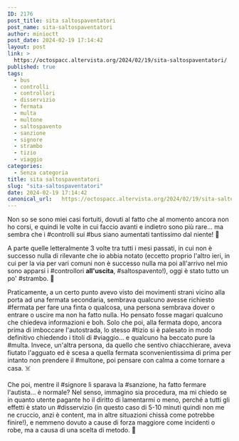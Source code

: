 ```yaml
---
ID: 2176
post_title: sita saltospaventatori
post_name: sita-saltospaventatori
author: minioctt
post_date: 2024-02-19 17:14:42
layout: post
link: >
  https://octospacc.altervista.org/2024/02/19/sita-saltospaventatori/
published: true
tags:
  - bus
  - controlli
  - controllori
  - disservizio
  - fermata
  - multa
  - multone
  - saltospavento
  - sanzione
  - signore
  - strambo
  - tizio
  - viaggio
categories:
  - Senza categoria
title: sita saltospaventatori
slug: "sita-saltospaventatori"
date: 2024-02-19 17:14:42
canonical_url:   https://octospacc.altervista.org/2024/02/19/sita-saltospaventatori/
---
```

<!-- wp:paragraph -->
<p markdown="1">Non so se sono miei casi fortuiti, dovuti al fatto che al momento ancora non ho corsi, e quindi le volte in cui faccio avanti e indietro sono più rare... ma sembra che i #controlli sui #bus siano aumentati tantissimo dal niente! 🎃</p>
<!-- /wp:paragraph -->

<!-- wp:paragraph -->
<p markdown="1">A parte quelle letteralmente 3 volte tra tutti i mesi passati, in cui non è successo nulla di rilevante che io abbia notato (eccetto proprio l'altro ieri, in cui per la via per vari comuni non è successo nulla ma poi all'arrivo nel mio sono apparsi i #controllori <strong>all'uscita</strong>, #saltospavento!), oggi è stato tutto un po' #strambo. 🥴</p>
<!-- /wp:paragraph -->

<!-- wp:paragraph -->
<p markdown="1">Praticamente, a un certo punto avevo visto dei movimenti strani vicino alla porta ad una fermata secondaria, sembrava qualcuno avesse richiesto #fermata per fare una finta o qualcosa, una persona sembrava dover o entrare o uscire ma non ha fatto nulla. Ho pensato fosse magari qualcuno che chiedeva informazioni e boh. Solo che poi, alla fermata dopo, ancora prima di imboccare l'autostrada, lo stesso #tizio si è palesato in modo definitivo chiedendo i titoli di #viaggio... e qualcuno ha beccato pure la #multa. Invece, un'altra persona, da quello che sentivo chiacchierare, aveva fiutato l'agguato ed è scesa a quella fermata sconvenientissima di prima per intanto non prendere il #multone, poi pensare con calma a come tornare a casa. ☠️</p>
<!-- /wp:paragraph -->

<!-- wp:paragraph -->
<p markdown="1">Che poi, mentre il #signore lì sparava la #sanzione, ha fatto fermare l'autista... è normale? Nel senso, immagino sia procedura, ma mi chiedo se in quanto utente pagante ho il diritto di lamentarmi o meno, perché a tutti gli effetti è stato un #disservizio (in questo caso di 5-10 minuti quindi non me ne cruccio, anzi è content, ma in altre situazioni chissà come potrebbe finire!), e nemmeno dovuto a cause di forza maggiore come incidenti o robe, ma a causa di una scelta di metodo. 🤔</p>
<!-- /wp:paragraph -->